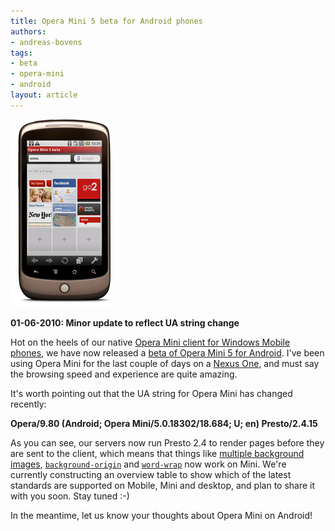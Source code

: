 ```yaml
---
title: Opera Mini 5 beta for Android phones
authors:
- andreas-bovens
tags:
- beta
- opera-mini
- android
layout: article
---
```

<span class='imgright'><img alt='' src='/blog/opera-mini-5-beta-for-android-phones/OperaMini5-android-pr.jpg' /></span>
<p><strong>01-06-2010: Minor update to reflect UA string change</strong></p>
<p>Hot on the heels of our native <a href="http://www.opera.com/press/releases/2010/03/04/">Opera Mini client for Windows Mobile phones</a>, we have now released a <a href="http://m.opera.com/next">beta of Opera Mini 5 for Android</a>. I&#39;ve been using Opera Mini for the last couple of days on a <a href="http://www.google.com/phone">Nexus One</a>, and must say the browsing speed and experience are quite amazing.</p>
<p>It&#39;s worth pointing out that the UA string for Opera Mini has changed recently:</p>
<p><strong>Opera/9.80 (Android; Opera Mini/5.0.18302/18.684; U; en) Presto/2.4.15</strong></p>
<p>As you can see, our servers now run Presto 2.4 to render pages before they are sent to the client, which means that things like <a href="http://people.opera.com/zibin/multiple_background_image_zibin.html">multiple background images</a>, <a href="http://devfiles.myopera.com/articles/849/bg-origin.html"><code>background-origin</code></a> and <a href="http://devfiles.myopera.com/articles/849/word-wrap.html"><code>word-wrap</code></a> now work on Mini. We&#39;re currently constructing an overview table to show which of the latest standards are supported on Mobile, Mini and desktop, and plan to share it with you soon. Stay tuned :-)</p>
<p>In the meantime, let us know your thoughts about Opera Mini on Android!</p>
